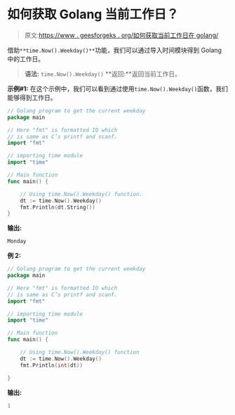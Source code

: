 # 如何获取 Golang 当前工作日？

> 原文:[https://www . geesforgeks . org/如何获取当前工作日在 golang/](https://www.geeksforgeeks.org/how-to-get-current-weekday-in-golang/)

借助`**time.Now().Weekday()**`功能，我们可以通过导入时间模块得到 Golang 中的工作日。

> **语法:** `time.Now().Weekday()`
> **返回:**返回当前工作日。

**示例#1:** 在这个示例中，我们可以看到通过使用`time.Now().Weekday()`函数，我们能够得到工作日。

```go
// Golang program to get the current weekday
package main

// Here "fmt" is formatted IO which 
// is same as C’s printf and scanf.
import "fmt"

// importing time module
import "time"

// Main function
func main() {

    // Using time.Now().Weekday() function.
    dt := time.Now().Weekday()
    fmt.Println(dt.String())
}
```

**输出:**

```go
Monday

```

**例 2:**

```go
// Golang program to get the current weekday
package main

// Here "fmt" is formatted IO which
// is same as C’s printf and scanf.
import "fmt"

// importing time module
import "time"

// Main function
func main() {

    // Using time.Now().Weekday() function
    dt := time.Now().Weekday()
    fmt.Println(int(dt))

}
```

**输出:**

```go
1

```